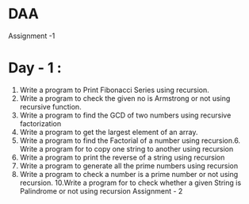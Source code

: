# DAA
Assignment -1 
# Day - 1 :
1.	Write a program to Print Fibonacci Series using recursion.
2.	Write a program to check the given no is Armstrong or not using recursive function.
3.	Write a program to find the GCD of two numbers using recursive factorization
4.	Write a program to get the largest element of an array.
5.	Write a program to find the Factorial of a number using recursion.6. Write a program for to copy one string to another  using recursion
7. Write a program   to print the reverse of a string using recursion
8. Write a program   to generate all the prime numbers using recursion
9. Write a program to check a number is a prime number or not using recursion.
10.Write a program for to check whether a given String is Palindrome or  not using recursion
    Assignment - 2
